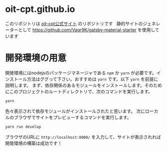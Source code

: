 # oit-cpt.github.io
このリポジトリは [oit-cpt公式サイト](https://oit-cpt.github.io/) のリポジトリです  
静的サイトのジェネレーターとして https://github.com/Vagr9K/gatsby-material-starter を使用しています

# 開発環境の用意
開発環境にはnodejsのパッケージマネージャである `npm` か `yarn` が必要です。インストール方法はググって下さい。おすすめは `yarn` です。以下 `yarn` を前提に説明します。
まず、依存関係のあるモジュールをインストールします。そのためにこのプロジェクトのルートディレクトリで、次のコマンドを実行します。

```bash
yarn
```

色々表示されて依存モジュールがインストールされたと思います。
次にローカルのブラウザでサイトをプレビューするコマンドを実行します。

```bash
yarn run develop
```

ブラウザのURLに `http://localhost:8000/` を入力して、サイトが表示されれば開発環境の構築は成功です！
